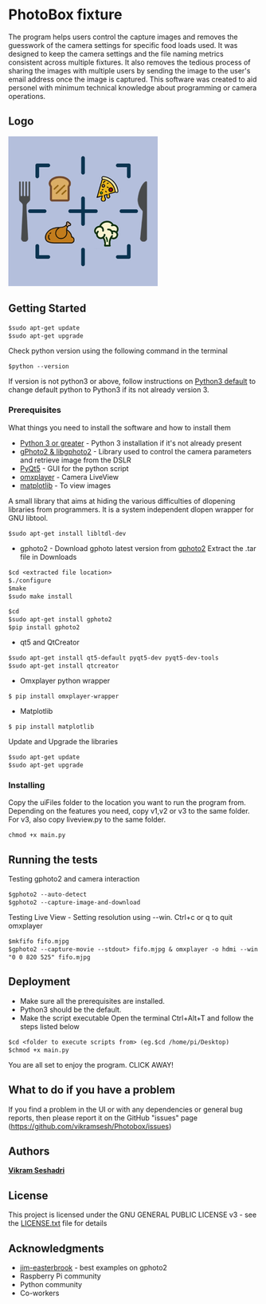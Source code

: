 # PhotoBox fixture

The program helps users control the capture images and removes the guesswork of the camera settings for specific food loads used. It was designed to keep the camera settings and the file naming metrics consistent across multiple fixtures. It also removes the tedious process of sharing the images with multiple users by sending the image to the user's email address once the image is captured. This software was created to aid personel with minimum technical knowledge about programming or camera operations.

## Logo
<img src="https://github.com/vikramsesh/Photobox/blob/master/Photobox%20Logo.png" width="300" height="300">

## Getting Started

```
$sudo apt-get update
$sudo apt-get upgrade
```
Check python version using the following command in the terminal
```
$python --version
```
If version is not python3 or above, follow instructions on [Python3 default](https://linuxconfig.org/how-to-change-from-default-to-alternative-python-version-on-debian-linux) to change default python to Python3 if its not already version 3.

### Prerequisites

What things you need to install the software and how to install them

* [Python 3 or greater](https://www.python.org/) - Python 3 installation if it's not already present
* [gPhoto2 & libgphoto2](http://www.gphoto.org/) - Library used to control the camera parameters and retrieve image from the DSLR
* [PyQt5](https://www.riverbankcomputing.com/software/pyqt/download5) - GUI for the python script
* [omxplayer](https://github.com/popcornmix/omxplayer) - Camera LiveView
* [matplotlib](https://matplotlib.org) - To view images

A small library that aims at hiding the various difficulties of dlopening libraries from programmers. It is a system independent dlopen wrapper for GNU libtool.
```
$sudo apt-get install libltdl-dev
```

* gphoto2 - Download gphoto latest version from [gphoto2](http://gphoto.org/)
Extract the .tar file in Downloads
```
$cd <extracted file location>
$./configure
$make
$sudo make install
```
```
$cd
$sudo apt-get install gphoto2
$pip install gphoto2
```
* qt5 and QtCreator
```
$sudo apt-get install qt5-default pyqt5-dev pyqt5-dev-tools
$sudo apt-get install qtcreator
```
* Omxplayer python wrapper
```
$ pip install omxplayer-wrapper
```

* Matplotlib
```
$ pip install matplotlib
```

Update and Upgrade the libraries
```
$sudo apt-get update
$sudo apt-get upgrade
```

### Installing

Copy the uiFiles folder to the location you want to run the program from.
Depending on the features you need, copy v1,v2 or v3 to the same folder.
For v3, also copy liveview.py to the same folder.

```
chmod +x main.py
```

## Running the tests

Testing gphoto2 and camera interaction
```
$gphoto2 --auto-detect
$gphoto2 --capture-image-and-download
```
Testing Live View - Setting resolution using --win. Ctrl+c or q to quit omxplayer
```
$mkfifo fifo.mjpg
$gphoto2 --capture-movie --stdout> fifo.mjpg & omxplayer -o hdmi --win "0 0 820 525" fifo.mjpg
```

## Deployment

* Make sure all the prerequisites are installed. 
* Python3 should be the default.
* Make the script executable
Open the terminal Ctrl+Alt+T and follow the steps listed below
```
$cd <folder to execute scripts from> (eg.$cd /home/pi/Desktop)
$chmod +x main.py
```
You are all set to enjoy the program. CLICK AWAY!

## What to do if you have a problem

If you find a problem in the UI or with any dependencies or general bug reports, then please report it on the GitHub "issues" page (https://github.com/vikramsesh/Photobox/issues)

## Authors

**[Vikram Seshadri](https://github.com/vikramsesh)**

## License

This project is licensed under the GNU GENERAL PUBLIC LICENSE v3 - see the [LICENSE.txt](https://github.com/vikramsesh/Photobox/blob/master/LICENSE.txt) file for details

## Acknowledgments

* [jim-easterbrook](https://github.com/jim-easterbrook/python-gphoto2) - best examples on gphoto2
* Raspberry Pi community
* Python community
* Co-workers
